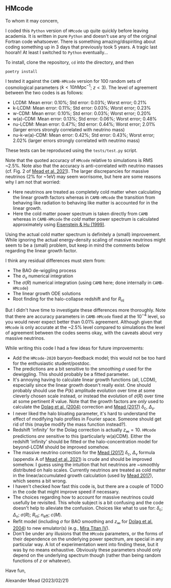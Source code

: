 ## HMcode

To whom it may concern,

I coded this `Python` version of `HMcode` up quite quickly before leaving academia. It is written in pure `Python` and doesn't use any of the original Fortran code whatsoever. There is something amazing/dispiriting about coding something up in 3 days that previously took 5 years. A tragic last hoorah! At least I switched to `Python` eventually...

To install, clone the repository, `cd` into the directory, and then
```
poetry install
```

I tested it against the `CAMB-HMcode` version for 100 random sets of cosmological parameters ($k < 10 h\mathrm{Mpc}^{-1}$; $z < 3$). The level of agreement between the two codes is as follows:
- LCDM: Mean error: 0.10%; Std error: 0.03%; Worst error; 0.21%
- k-LCDM: Mean error: 0.11%; Std error: 0.03%; Worst error; 0.23%
- w-CDM: Mean error: 0.10%; Std error: 0.03%; Worst error; 0.20%
- w(a)-CDM: Mean error: 0.13%; Std error: 0.06%; Worst error; 0.48%
- nu-LCDM: Mean error: 0.47%; Std error: 0.44%; Worst error; 2.01% (larger errors strongly correlated with neutrino mass)
- nu-k-w(a)-CDM: Mean error: 0.42%; Std error: 0.43%; Worst error; 2.02% (larger errors strongly correlated with neutrino mass)

These tests can be reproduced using the `tests/test.py` script.

Note that the quoted accuracy of `HMcode` relative to simulations is RMS ~2.5%. Note also that the accuracy is anti-correlated with neutrino masses (cf. Fig. 2 of [Mead et al. 2021](https://arxiv.org/abs/2009.01858)). The larger discrepancies for massive neutrinos (2% for ~1eV) may seem worrisome, but here are some reasons why I am not that worried:
- Here neutrinos are treated as completely cold matter when calculating the linear growth factors whereas in `CAMB-HMcode` the transition from behaving like radiation to behaving like matter is accounted for in the linear growth.
- Here the cold matter power spectrum is taken directly from `CAMB` whereas in `CAMB-HMcode` the *cold* matter power spectrum is calculated approximately using [Eisenstein & Hu (1999)](https://arxiv.org/abs/astro-ph/9710252).

Using the actual cold matter spectrum is definitely a (small) improvement. While ignoring the actual energy-density scaling of massive neutrinos might seem to be a (small) problem, but keep in mind the comments below regarding the linear growth factor.

I think any residual differences must stem from:
- The BAO de-wiggling process
- The $\sigma_\mathrm{v}$ numerical integration
- The $\sigma(R)$ numerical integration (using `CAMB` here; done internally in `CAMB-HMcode`)
- The linear growth ODE solutions
- Root finding for the halo-collapse redshift and for $R_\mathrm{nl}$

But I didn't have time to investigate these differences more thoroughly. Note that there are accuracy parameters in `CAMB-HMcode` fixed at the $10^{-4}$ level, so you would never expect better than 0.01% agreement. Although given that `HMcode` is only accurate at the ~2.5% level compared to simulations the level of agreement between the codes seems okay, with the caveats about very massive neutrinos.

While writing this code I had a few ideas for future improvements:
- Add the `HMcode-2020` baryon-feedback model; this would not be too hard for the enthusiastic student/postdoc.
- The predictions are a bit sensitive to the smoothing $\sigma$ used for the dewiggling. This should probably be a fitted parameter.
- It's annoying having to calculate linear growth functions (all, LCDM), especially since the linear growth doesn't really exist. One should probably should use the $P(k)$ amplitude evolution over time at some cleverly chosen scale instead, or instead the evolution of $\sigma(R)$ over time at some pertinent $R$ value. Note that the growth factors are *only* used to calculate the [Dolag et al. (2004)](https://arxiv.org/abs/astro-ph/0309771) correction and [Mead (2017)](https://arxiv.org/abs/1606.05345) $\delta_\mathrm{c}$, $\Delta_\mathrm{v}$.
- I never liked the halo bloating parameter, it's hard to understand the effect of modifying halo profiles in Fourier space. Someone should get rid of this (maybe modify the mass function instead?).
- Redshift 'infinity' for the Dolag correction is actually $z_\infty = 10$. `HMcode` predictions *are* sensitive to this (particularly w(a)CDM). Either the redshift 'infinity' should be fitted or the halo-concentration model for beyond-LCDM should be improved somehow.
- The massive neutrino correction for the [Mead (2017)](https://arxiv.org/abs/1606.05345) $\delta_\mathrm{c}$, $\Delta_\mathrm{v}$ formula (appendix A of [Mead et al. 2021](https://arxiv.org/abs/2009.01858)) is crude and should be improved somehow. I guess using the intuition that hot neutrinos are ~smoothly distributed on halo scales. Currently neutrinos are treated as cold matter in the linear/accumulated growth calculation (used by [Mead 2017](https://arxiv.org/abs/1606.05345)), which seems a bit wrong.
- I haven't checked how fast this code is, but there are a couple of TODO in the code that might improve speed if necessary.
- The choices regarding how to account for massive neutrinos could usefully be revisited. This whole subject is a bit confusing and the code doesn't help to alleviate the confusion. Choices like what to use for: $\delta_\mathrm{c}$; $\Delta_\mathrm{v}$; $\sigma(R)$; $R_\mathrm{nl}$; $n_\mathrm{eff}$; $c(M)$.
- Refit model (including $\sigma$ for BAO smoothing and $z_\infty$ for [Dolag et al. 2004](https://arxiv.org/abs/astro-ph/0309771)) to new emulator(s) (e.g., [Mira Titan IV](https://arxiv.org/abs/2207.12345)).
- Don't be under any illusions that the `HMcode` parameters, or the forms of their dependence on the underlying power spectrum, are special in any particular way. A lot of experimentation went into finding these, but it was by no means exhaustive. Obviously these parameters should only depend on the underlying spectrum though (rather than being random functions of $z$ or whatever).

Have fun,

Alexander Mead (2023/02/21)
